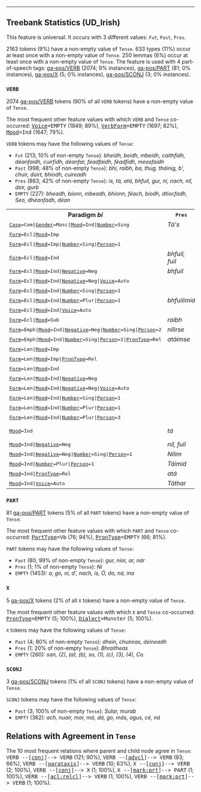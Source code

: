 

--------------------------------------------------------------------------------

## Treebank Statistics (UD_Irish)

This feature is universal.
It occurs with 3 different values: `Fut`, `Past`, `Pres`.

2163 tokens (9%) have a non-empty value of `Tense`.
633 types (11%) occur at least once with a non-empty value of `Tense`.
250 lemmas (6%) occur at least once with a non-empty value of `Tense`.
The feature is used with 4 part-of-speech tags: [ga-pos/VERB]() (2074; 9% instances), [ga-pos/PART]() (81; 0% instances), [ga-pos/X]() (5; 0% instances), [ga-pos/SCONJ]() (3; 0% instances).

### `VERB`

2074 [ga-pos/VERB]() tokens (90% of all `VERB` tokens) have a non-empty value of `Tense`.

The most frequent other feature values with which `VERB` and `Tense` co-occurred: <tt><a href="Voice.html">Voice</a>=EMPTY</tt> (1849; 89%), <tt><a href="VerbForm.html">VerbForm</a>=EMPTY</tt> (1697; 82%), <tt><a href="Mood.html">Mood</a>=Ind</tt> (1647; 79%).

`VERB` tokens may have the following values of `Tense`:

* `Fut` (213; 10% of non-empty `Tense`): <em>bheidh, beidh, mbeidh, caithfidh, déanfaidh, cuirfidh, déanfar, féadfaidh, féadfidh, measfaidh</em>
* `Past` (998; 48% of non-empty `Tense`): <em>bhí, raibh, ba, thug, tháinig, b', chuir, dúirt, bhíodh, cuireadh</em>
* `Pres` (863; 42% of non-empty `Tense`): <em>is, tá, atá, bhfuil, gur, ní, nach, níl, deir, gurb</em>
* `EMPTY` (227): <em>bheadh, bíonn, mbeadh, bhíonn, féach, bíodh, dtiocfadh, Seo, dhéanfadh, déan</em>

<table>
  <tr><th>Paradigm <i>bí</i></th><th><tt>Pres</tt></th><th><tt>Fut</tt></th><th><tt>Past</tt></th></tr>
  <tr><td><tt><a href="Case.html">Case</a>=Com|<a href="Gender.html">Gender</a>=Masc|<a href="Mood.html">Mood</a>=Ind|<a href="Number.html">Number</a>=Sing</tt></td><td><em>Tá's</em></td><td></td><td></td></tr>
  <tr><td><tt><a href="Form.html">Form</a>=Ecl|<a href="Mood.html">Mood</a>=Imp</tt></td><td></td><td></td><td><em>mbíodh</em></td></tr>
  <tr><td><tt><a href="Form.html">Form</a>=Ecl|<a href="Mood.html">Mood</a>=Imp|<a href="Number.html">Number</a>=Sing|<a href="Person.html">Person</a>=1</tt></td><td></td><td></td><td><em>mbínn</em></td></tr>
  <tr><td><tt><a href="Form.html">Form</a>=Ecl|<a href="Mood.html">Mood</a>=Ind</tt></td><td><em>bhfuil, fuil</em></td><td><em>mbeidh</em></td><td><em>raibh</em></td></tr>
  <tr><td><tt><a href="Form.html">Form</a>=Ecl|<a href="Mood.html">Mood</a>=Ind|<a href="Negative.html">Negative</a>=Neg</tt></td><td><em>bhfuil</em></td><td><em>mbeidh</em></td><td></td></tr>
  <tr><td><tt><a href="Form.html">Form</a>=Ecl|<a href="Mood.html">Mood</a>=Ind|<a href="Negative.html">Negative</a>=Neg|<a href="Voice.html">Voice</a>=Auto</tt></td><td></td><td><em>mbeifear</em></td><td></td></tr>
  <tr><td><tt><a href="Form.html">Form</a>=Ecl|<a href="Mood.html">Mood</a>=Ind|<a href="Number.html">Number</a>=Sing|<a href="Person.html">Person</a>=1</tt></td><td></td><td></td><td><em>rabhas</em></td></tr>
  <tr><td><tt><a href="Form.html">Form</a>=Ecl|<a href="Mood.html">Mood</a>=Ind|<a href="Number.html">Number</a>=Plur|<a href="Person.html">Person</a>=1</tt></td><td><em>bhfuilimid</em></td><td></td><td></td></tr>
  <tr><td><tt><a href="Form.html">Form</a>=Ecl|<a href="Mood.html">Mood</a>=Ind|<a href="Voice.html">Voice</a>=Auto</tt></td><td></td><td></td><td><em>rabhthas</em></td></tr>
  <tr><td><tt><a href="Form.html">Form</a>=Ecl|<a href="Mood.html">Mood</a>=Sub</tt></td><td><em>raibh</em></td><td></td><td></td></tr>
  <tr><td><tt><a href="Form.html">Form</a>=Emph|<a href="Mood.html">Mood</a>=Ind|<a href="Negative.html">Negative</a>=Neg|<a href="Number.html">Number</a>=Sing|<a href="Person.html">Person</a>=2</tt></td><td><em>nílirse</em></td><td></td><td></td></tr>
  <tr><td><tt><a href="Form.html">Form</a>=Emph|<a href="Mood.html">Mood</a>=Ind|<a href="Number.html">Number</a>=Sing|<a href="Person.html">Person</a>=1|<a href="PronType.html">PronType</a>=Rel</tt></td><td><em>atáimse</em></td><td></td><td></td></tr>
  <tr><td><tt><a href="Form.html">Form</a>=Len|<a href="Mood.html">Mood</a>=Imp</tt></td><td></td><td></td><td><em>bhíodh</em></td></tr>
  <tr><td><tt><a href="Form.html">Form</a>=Len|<a href="Mood.html">Mood</a>=Imp|<a href="PronType.html">PronType</a>=Rel</tt></td><td></td><td></td><td><em>bhíos</em></td></tr>
  <tr><td><tt><a href="Form.html">Form</a>=Len|<a href="Mood.html">Mood</a>=Ind</tt></td><td></td><td><em>bheidh</em></td><td><em>bhí</em></td></tr>
  <tr><td><tt><a href="Form.html">Form</a>=Len|<a href="Mood.html">Mood</a>=Ind|<a href="Negative.html">Negative</a>=Neg</tt></td><td></td><td><em>bheidh</em></td><td><em>raibh</em></td></tr>
  <tr><td><tt><a href="Form.html">Form</a>=Len|<a href="Mood.html">Mood</a>=Ind|<a href="Negative.html">Negative</a>=Neg|<a href="Voice.html">Voice</a>=Auto</tt></td><td></td><td></td><td><em>rabhthas</em></td></tr>
  <tr><td><tt><a href="Form.html">Form</a>=Len|<a href="Mood.html">Mood</a>=Ind|<a href="Number.html">Number</a>=Sing|<a href="Person.html">Person</a>=1</tt></td><td></td><td></td><td><em>bhíos</em></td></tr>
  <tr><td><tt><a href="Form.html">Form</a>=Len|<a href="Mood.html">Mood</a>=Ind|<a href="Number.html">Number</a>=Plur|<a href="Person.html">Person</a>=1</tt></td><td></td><td><em>bheimid</em></td><td><em>Bhíomar</em></td></tr>
  <tr><td><tt><a href="Form.html">Form</a>=Len|<a href="Mood.html">Mood</a>=Ind|<a href="Number.html">Number</a>=Plur|<a href="Person.html">Person</a>=3</tt></td><td></td><td></td><td><em>bhíodar</em></td></tr>
  <tr><td><tt><a href="Mood.html">Mood</a>=Ind</tt></td><td><em>tá</em></td><td><em>beidh, bhéidh</em></td><td><em>raibh</em></td></tr>
  <tr><td><tt><a href="Mood.html">Mood</a>=Ind|<a href="Negative.html">Negative</a>=Neg</tt></td><td><em>níl, fuil</em></td><td></td><td></td></tr>
  <tr><td><tt><a href="Mood.html">Mood</a>=Ind|<a href="Negative.html">Negative</a>=Neg|<a href="Number.html">Number</a>=Sing|<a href="Person.html">Person</a>=1</tt></td><td><em>Nílim</em></td><td></td><td></td></tr>
  <tr><td><tt><a href="Mood.html">Mood</a>=Ind|<a href="Number.html">Number</a>=Plur|<a href="Person.html">Person</a>=1</tt></td><td><em>Táimid</em></td><td></td><td></td></tr>
  <tr><td><tt><a href="Mood.html">Mood</a>=Ind|<a href="PronType.html">PronType</a>=Rel</tt></td><td><em>atá</em></td><td></td><td></td></tr>
  <tr><td><tt><a href="Mood.html">Mood</a>=Ind|<a href="Voice.html">Voice</a>=Auto</tt></td><td><em>Táthar</em></td><td></td><td></td></tr>
</table>

### `PART`

81 [ga-pos/PART]() tokens (5% of all `PART` tokens) have a non-empty value of `Tense`.

The most frequent other feature values with which `PART` and `Tense` co-occurred: <tt><a href="PartType.html">PartType</a>=Vb</tt> (76; 94%), <tt><a href="PronType.html">PronType</a>=EMPTY</tt> (66; 81%).

`PART` tokens may have the following values of `Tense`:

* `Past` (80; 99% of non-empty `Tense`): <em>gur, níor, ar, nár</em>
* `Pres` (1; 1% of non-empty `Tense`): <em>Ní</em>
* `EMPTY` (1453): <em>a, go, ní, d', nach, is, Ó, do, ná, ina</em>

### `X`

5 [ga-pos/X]() tokens (2% of all `X` tokens) have a non-empty value of `Tense`.

The most frequent other feature values with which `X` and `Tense` co-occurred: <tt><a href="PronType.html">PronType</a>=EMPTY</tt> (5; 100%), <tt><a href="Dialect.html">Dialect</a>=Munster</tt> (5; 100%).

`X` tokens may have the following values of `Tense`:

* `Past` (4; 80% of non-empty `Tense`): <em>dhein, chuireas, deineadh</em>
* `Pres` (1; 20% of non-empty `Tense`): <em>Bhraitheas</em>
* `EMPTY` (260): <em>san, (2), (a), (b), so, (1), (c), (3), (4), Co.</em>

### `SCONJ`

3 [ga-pos/SCONJ]() tokens (1% of all `SCONJ` tokens) have a non-empty value of `Tense`.

`SCONJ` tokens may have the following values of `Tense`:

* `Past` (3; 100% of non-empty `Tense`): <em>Sular, murab</em>
* `EMPTY` (362): <em>ach, nuair, mar, má, dá, go, más, agus, cé, ná</em>

## Relations with Agreement in `Tense`

The 10 most frequent relations where parent and child node agree in `Tense`:
<tt>VERB --[<a href="../dep/conj.html">conj</a>]--> VERB</tt> (121; 90%),
<tt>VERB --[<a href="../dep/advcl.html">advcl</a>]--> VERB</tt> (93; 66%),
<tt>VERB --[<a href="../dep/parataxis.html">parataxis</a>]--> VERB</tt> (10; 63%),
<tt>X --[<a href="../dep/conj.html">conj</a>]--> VERB</tt> (2; 100%),
<tt>VERB --[<a href="../dep/conj.html">conj</a>]--> X</tt> (1; 100%),
<tt>X --[<a href="../dep/mark:prt.html">mark:prt</a>]--> PART</tt> (1; 100%),
<tt>VERB --[<a href="../dep/acl:relcl.html">acl:relcl</a>]--> VERB</tt> (1; 100%),
<tt>VERB --[<a href="../dep/mark:prt.html">mark:prt</a>]--> VERB</tt> (1; 100%).

